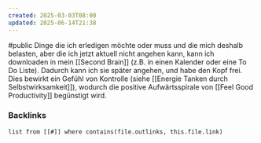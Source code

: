 ```yaml
---
created: 2025-03-03T08:00
updated: 2025-06-14T21:38
---
```

#public
Dinge die ich erledigen möchte oder muss und die mich deshalb belasten, aber die ich jetzt aktuell nicht angehen kann, kann ich downloaden in mein [[Second Brain]] (z.B. in einen Kalender oder eine To Do Liste). Dadurch kann ich sie später angehen, und habe den Kopf frei.
Dies bewirkt ein Gefühl von Kontrolle (siehe [[Energie Tanken durch Selbstwirksamkeit]]), wodurch die positive Aufwärtsspirale von [[Feel Good Productivity]] begünstigt wird.


### Backlinks
```dataview 
list from [[#]] where contains(file.outlinks, this.file.link)
```

